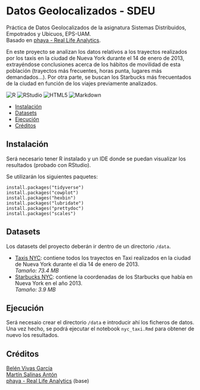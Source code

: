 # Datos Geolocalizados - SDEU

Práctica de Datos Geolocalizados de la asignatura Sistemas Distribuidos, Empotrados y Ubicuos, EPS-UAM.  
Basado en [phaya - Real Life Analytics](https://github.com/phaya/real-life-analytics).  

En este proyecto se analizan los datos relativos a los trayectos realizados por los taxis en la ciudad de Nueva York durante el 14 de enero de 2013, extrayéndose conclusiones acerca de los hábitos de movilidad de esta población (trayectos más frecuentes, horas punta, lugares más demandados...). Por otra parte, se buscan los Starbucks más frecuentados de la ciudad en función de los viajes previamente analizados.

![R](https://img.shields.io/badge/r-%23276DC3.svg?style=for-the-badge&logo=r&logoColor=white) ![RStudio](https://img.shields.io/badge/RStudio-4285F4?style=for-the-badge&logo=rstudio&logoColor=white) ![HTML5](https://img.shields.io/badge/html5-%23E34F26.svg?style=for-the-badge&logo=html5&logoColor=white) ![Markdown](https://img.shields.io/badge/Markdown-000000?style=for-the-badge&logo=markdown&logoColor=white)

- [Instalación](#instalación)
- [Datasets](#datasets)
- [Ejecución](#ejecución)
- [Créditos](#créditos)

## Instalación

Será necesario tener R instalado y un IDE donde se puedan visualizar los resultados (probado con RStudio).  

Se utilizarán los siguientes paquetes:  
```
install.packages("tidyverse")
install.packages("cowplot")
install.packages("hexbin")
install.packages("lubridate")
install.packages("prettydoc")
install.packages("scales")
```

## Datasets

Los datasets del proyecto deberán ir dentro de un directorio `/data`.

- [Taxis NYC](https://www.dropbox.com/s/3px4xtwb0z9r2n2/trip_data_2013-01-14.csv?dl=1): contiene todos los trayectos en Taxi realizados en la ciudad de Nueva York durante el día 14 de enero de 2013.  
*Tamaño: 73.4 MB*
- [Starbucks NYC](https://www.dropbox.com/s/043ake4u0q6xe05/All_Starbucks_Locations_in_the_US_2013.csv?dl=1): contiene la coordenadas de los Starbucks que había en Nueva York en el año 2013.  
*Tamaño: 3.9 MB*

## Ejecución

Será necesaio crear el directorio `/data` e introducir ahí los ficheros de datos. Una vez hecho, se podrá ejecutar el notebook `nyc_taxi.Rmd` para obtener de nuevo los resultados.

## Créditos
[Belén Vivas García](https://github.com/bvivas)  
[Martín Salinas Antón](https://github.com/MartinSalinas98)  
[phaya - Real Life Analytics](https://github.com/phaya/real-life-analytics) (base)
